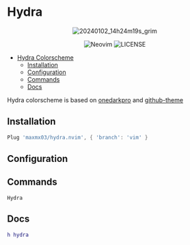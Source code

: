 # Hydra

<div align="center">
  
![20240102_14h24m19s_grim](https://github.com/maxmx03/hydra.nvim/assets/50273941/4414a2c4-371a-4a7d-bbbc-e29ba3dd76ad)
  
![Neovim](https://img.shields.io/badge/Neovim-v0.9.1+-blue?NeoVim-%2357A143.svg?&style=for-the-badge&logo=neovim&logoColor=white)
![LICENSE](https://shields.io/badge/LICENSE-MIT-orange?style=for-the-badge)

</div>

<!--toc:start-->

- [Hydra Colorscheme](#hydra-colorscheme)
  - [Installation](#installation)
  - [Configuration](#configuration)
  - [Commands](#commands)
  - [Docs](#docs)
  <!--toc:end-->

Hydra colorscheme is based on [onedarkpro](olimorris/onedarkpro.nvim) and [github-theme](projekt0n/github-nvim-theme)

## Installation

```lua
Plug 'maxmx03/hydra.nvim', { 'branch': 'vim' }
```

## Configuration

## Commands

`Hydra`

## Docs

```lua
h hydra
```
